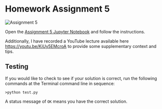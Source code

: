 # Homework Assignment 5

![Assignment 5](https://github.com/PGE323M/assignment5-solution/workflows/.github/workflows/main.yml/badge.svg)

Open the [Assignment 5 Jupyter Notebook](assignment5.ipynb) and follow the instructions.

Additionally, I have recorded a YouTube lecture available here https://youtu.be/KiUy5EMcroA to provide some supplementary context and tips.

## Testing

If you would like to check to see if your solution is correct, run the following commands at the Terminal command line in sequence:

```
>python test.py
```

A status message of `OK` means you have the correct solution.
